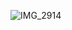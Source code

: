 ![IMG_2914](https://user-images.githubusercontent.com/76719828/173768076-416e641f-9ab5-42fc-adb3-179b8e96ebb9.JPG)
